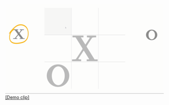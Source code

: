 ![Image preview](https://github.com/YuliaMenshykh/TicTacToe/blob/main/image_2023-10-24_01-37-10.png)
[[Demo clip]](https://www.youtube.com/watch?v=MvyusRtqdNU)
